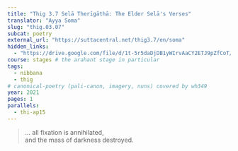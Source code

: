 ```yaml
---
title: "Thig 3.7 Selā Therīgāthā: The Elder Selā's Verses"
translator: "Ayya Soma"
slug: "thig.03.07"
subcat: poetry
external_url: "https://suttacentral.net/thig3.7/en/soma"
hidden_links:
  - "https://drive.google.com/file/d/1t-5r5daDjDB1yWIrvAaCY2ETJ9pZfCoT/view?usp=drivesdk"
course: stages # the arahant stage in particular
tags:
  - nibbana
  - thig
# canonical-poetry (pali-canon, imagery, nuns) covered by wh349
year: 2021
pages: 1
parallels:
  - thi-ap15
---
```


> ... all fixation is annihilated,  
and the mass of darkness destroyed.
